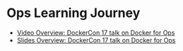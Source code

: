 # Ops Learning Journey
- [Video Overview: DockerCon 17 talk on Docker for Ops](https://youtu.be/rB78wsDSPtg?list=PLkA60AVN3hh8_lyxE2jjGaGyr0UoqIv4K)
- [Slides Overview: DockerCon 17 talk on Docker for Ops](https://www.slideshare.net/Docker/docker-for-ops-scott-coulton-puppet)
